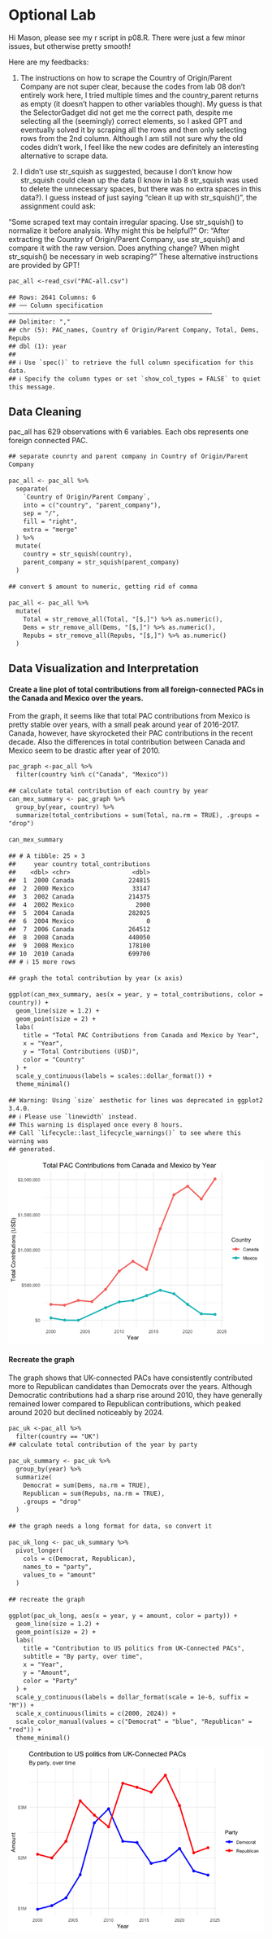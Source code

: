 # Optional Lab

Hi Mason, please see my r script in p08.R. There were just a few minor
issues, but otherwise pretty smooth!

Here are my feedbacks:

1.  The instructions on how to scrape the Country of Origin/Parent
    Company are not super clear, because the codes from lab 08 don’t
    entirely work here, I tried multiple times and the country\_parent
    returns as empty (it doesn’t happen to other variables though). My
    guess is that the SelectorGadget did not get me the correct path,
    despite me selecting all the (seemingly) correct elements, so I
    asked GPT and eventually solved it by scraping all the rows and then
    only selecting rows from the 2nd column. Although I am still not
    sure why the old codes didn’t work, I feel like the new codes are
    definitely an interesting alternative to scrape data.

2.  I didn’t use str\_squish as suggested, because I don’t know how
    str\_squish could clean up the data (I know in lab 8 str\_squish was
    used to delete the unnecessary spaces, but there was no extra spaces
    in this data?). I guess instead of just saying “clean it up with
    str\_squish()”, the assignment could ask:

“Some scraped text may contain irregular spacing. Use str\_squish() to
normalize it before analysis. Why might this be helpful?” Or: “After
extracting the Country of Origin/Parent Company, use str\_squish() and
compare it with the raw version. Does anything change? When might
str\_squish() be necessary in web scraping?” These alternative
instructions are provided by GPT!

    pac_all <-read_csv("PAC-all.csv")

    ## Rows: 2641 Columns: 6
    ## ── Column specification ────────────────────────────────────────────────────────
    ## Delimiter: ","
    ## chr (5): PAC_names, Country of Origin/Parent Company, Total, Dems, Repubs
    ## dbl (1): year
    ## 
    ## ℹ Use `spec()` to retrieve the full column specification for this data.
    ## ℹ Specify the column types or set `show_col_types = FALSE` to quiet this message.

## Data Cleaning

pac\_all has 629 observations with 6 variables. Each obs represents one
foreign connected PAC.

    ## separate counrty and parent company in Country of Origin/Parent Company

    pac_all <- pac_all %>%
      separate(
        `Country of Origin/Parent Company`, 
        into = c("country", "parent_company"), 
        sep = "/", 
        fill = "right", 
        extra = "merge"
      ) %>%
      mutate(
        country = str_squish(country),
        parent_company = str_squish(parent_company)
      )

    ## convert $ amount to numeric, getting rid of comma

    pac_all <- pac_all %>%
      mutate(
        Total = str_remove_all(Total, "[$,]") %>% as.numeric(),
        Dems = str_remove_all(Dems, "[$,]") %>% as.numeric(),
        Repubs = str_remove_all(Repubs, "[$,]") %>% as.numeric()
      )

## Data Visualization and Interpretation

#### Create a line plot of total contributions from all foreign-connected PACs in the Canada and Mexico over the years.

From the graph, it seems like that total PAC contributions from Mexico
is pretty stable over years, with a small peak around year of 2016-2017.
Canada, however, have skyrocketed their PAC contributions in the recent
decade. Also the differences in total contribution between Canada and
Mexico seem to be drastic after year of 2010.

    pac_graph <-pac_all %>%
      filter(country %in% c("Canada", "Mexico"))

    ## calculate total contribution of each country by year
    can_mex_summary <- pac_graph %>%
      group_by(year, country) %>%
      summarize(total_contributions = sum(Total, na.rm = TRUE), .groups = "drop")

    can_mex_summary

    ## # A tibble: 25 × 3
    ##     year country total_contributions
    ##    <dbl> <chr>                 <dbl>
    ##  1  2000 Canada               224815
    ##  2  2000 Mexico                33147
    ##  3  2002 Canada               214375
    ##  4  2002 Mexico                 2000
    ##  5  2004 Canada               282025
    ##  6  2004 Mexico                    0
    ##  7  2006 Canada               264512
    ##  8  2008 Canada               440050
    ##  9  2008 Mexico               178100
    ## 10  2010 Canada               699700
    ## # ℹ 15 more rows

    ## graph the total contribution by year (x axis)

    ggplot(can_mex_summary, aes(x = year, y = total_contributions, color = country)) +
      geom_line(size = 1.2) +
      geom_point(size = 2) +
      labs(
        title = "Total PAC Contributions from Canada and Mexico by Year",
        x = "Year",
        y = "Total Contributions (USD)",
        color = "Country"
      ) +
      scale_y_continuous(labels = scales::dollar_format()) +
      theme_minimal()

    ## Warning: Using `size` aesthetic for lines was deprecated in ggplot2 3.4.0.
    ## ℹ Please use `linewidth` instead.
    ## This warning is displayed once every 8 hours.
    ## Call `lifecycle::last_lifecycle_warnings()` to see where this warning was
    ## generated.

![](p08_files/figure-markdown_strict/unnamed-chunk-3-1.png)

#### Recreate the graph

The graph shows that UK-connected PACs have consistently contributed
more to Republican candidates than Democrats over the years. Although
Democratic contributions had a sharp rise around 2010, they have
generally remained lower compared to Republican contributions, which
peaked around 2020 but declined noticeably by 2024.

    pac_uk <-pac_all %>%
      filter(country == "UK")
    ## calculate total contribution of the year by party

    pac_uk_summary <- pac_uk %>%
      group_by(year) %>%
      summarize(
        Democrat = sum(Dems, na.rm = TRUE),
        Republican = sum(Repubs, na.rm = TRUE),
        .groups = "drop"
      )

    ## the graph needs a long format for data, so convert it

    pac_uk_long <- pac_uk_summary %>%
      pivot_longer(
        cols = c(Democrat, Republican),
        names_to = "party",
        values_to = "amount"
      )

    ## recreate the graph

    ggplot(pac_uk_long, aes(x = year, y = amount, color = party)) +
      geom_line(size = 1.2) +
      geom_point(size = 2) +
      labs(
        title = "Contribution to US politics from UK-Connected PACs",
        subtitle = "By party, over time",
        x = "Year",
        y = "Amount",
        color = "Party"
      ) +
      scale_y_continuous(labels = dollar_format(scale = 1e-6, suffix = "M")) +
      scale_x_continuous(limits = c(2000, 2024)) +
      scale_color_manual(values = c("Democrat" = "blue", "Republican" = "red")) +
      theme_minimal()

![](p08_files/figure-markdown_strict/unnamed-chunk-4-1.png)

